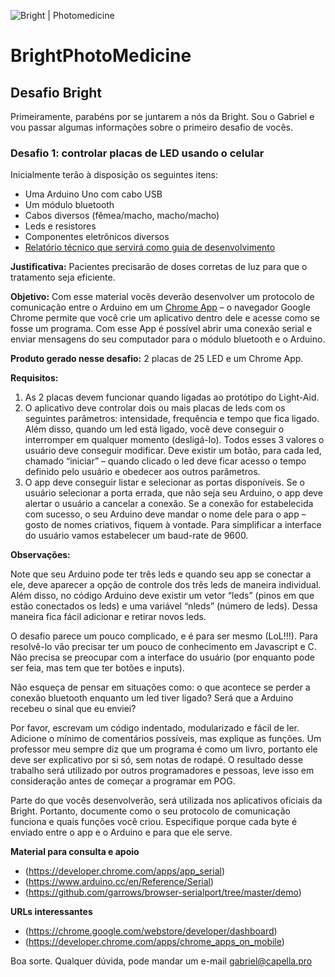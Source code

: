 ![Bright | Photomedicine](http://www.brightmed.com.br/assets/images/site/logo1.png)
# BrightPhotoMedicine

## Desafio Bright

Primeiramente, parabéns por se juntarem a nós da Bright. Sou o Gabriel e vou passar algumas informações sobre o primeiro desafio de vocês.

### Desafio 1: controlar placas de LED usando o celular

Inicialmente terão à disposição os seguintes itens:

* Uma Arduino Uno com cabo USB
* Um módulo bluetooth
* Cabos diversos (fêmea/macho, macho/macho)
* Leds e resistores
* Componentes eletrônicos diversos
* [Relatório técnico que servirá como guia de desenvolvimento](https://onedrive.live.com/redir?resid=2D1AF576A0781255!397208&authkey=!AObcdfhlYZMEars&ithint=file%2cdocx)

**Justificativa:** Pacientes precisarão de doses corretas de luz para que o tratamento seja eficiente.

**Objetivo:** Com esse material vocês deverão desenvolver um protocolo de comunicação entre o Arduino em um [Chrome App](https://chrome.google.com/webstore/category/apps) – o navegador Google Chrome permite que você crie um aplicativo dentro dele e acesse como se fosse um programa. Com esse App é possível abrir uma conexão serial e enviar mensagens do seu computador para o módulo bluetooth e o Arduino.

**Produto gerado nesse desafio:** 2 placas de 25 LED e um Chrome App.

**Requisitos:**

1. As 2 placas devem funcionar quando ligadas ao protótipo do Light-Aid. <br />
2. O aplicativo deve controlar dois ou mais placas de leds com os seguintes parâmetros: intensidade,
frequência e tempo que fica ligado. Além disso, quando um led está ligado, você deve conseguir o interromper em qualquer momento (desligá-lo). Todos esses 3 valores o usuário deve conseguir modificar. Deve existir um botão, para cada led, chamado “iniciar” – quando clicado o led deve ficar acesso o tempo definido pelo usuário e obedecer aos outros parâmetros.
3. O app deve conseguir listar e selecionar as portas disponíveis. Se o usuário selecionar a porta errada, que não seja seu Arduino, o app deve alertar o usuário a cancelar a conexão. Se a conexão for estabelecida com sucesso, o seu Arduino deve mandar o nome dele para o app – gosto de nomes criativos, fiquem à vontade. Para simplificar a interface do usuário vamos estabelecer um baud-rate de 9600.

**Observações:**

Note que seu Arduino pode ter três leds e quando seu app se conectar a ele, deve aparecer a opção de controle dos três leds de maneira individual. Além disso, no código Arduino deve existir um vetor “leds” (pinos em que estão conectados os leds) e uma variável “nleds” (número de leds). Dessa maneira fica fácil adicionar e retirar novos leds.

O desafio parece um pouco complicado, e é para ser mesmo (LoL!!!). Para resolvê-lo vão precisar ter um pouco de conhecimento em Javascript e C. Não precisa se preocupar com a interface do usuário (por enquanto pode ser feia, mas tem que ter botões e inputs).

Não esqueça de pensar em situações como: o que acontece se perder a conexão bluetooth enquanto um led tiver ligado? Será que a Arduino recebeu o sinal que eu enviei?

Por favor, escrevam um código indentado, modularizado e fácil de ler. Adicione o mínimo de comentários possíveis, mas explique as funções. Um professor meu sempre diz que um programa é como um livro, portanto ele deve ser explicativo por si só, sem notas de rodapé. O resultado desse trabalho será utilizado por outros programadores e pessoas, leve isso em consideração antes de começar a programar em POG.

Parte do que vocês desenvolverão, será utilizada nos aplicativos oficiais da Bright. Portanto, documente como o seu protocolo de comunicação funciona e quais funções você criou. Especifique porque cada byte é enviado entre o app e o Arduino e para que ele serve.

**Material para consulta e apoio**
* (https://developer.chrome.com/apps/app_serial)
* (https://www.arduino.cc/en/Reference/Serial)
* (https://github.com/garrows/browser-serialport/tree/master/demo)

**URLs interessantes**
* (https://chrome.google.com/webstore/developer/dashboard)
* (https://developer.chrome.com/apps/chrome_apps_on_mobile)

Boa sorte.
Qualquer dúvida, pode mandar um e-mail gabriel@capella.pro
